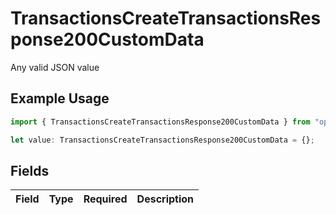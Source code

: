 # TransactionsCreateTransactionsResponse200CustomData

Any valid JSON value

## Example Usage

```typescript
import { TransactionsCreateTransactionsResponse200CustomData } from "open-billing/models/operations";

let value: TransactionsCreateTransactionsResponse200CustomData = {};
```

## Fields

| Field       | Type        | Required    | Description |
| ----------- | ----------- | ----------- | ----------- |